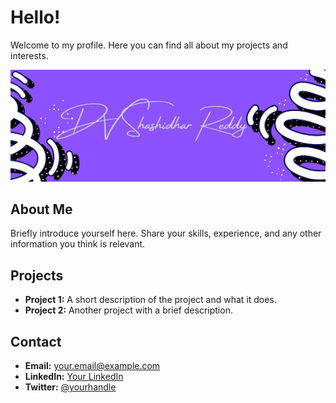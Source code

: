 # Hello!

Welcome to my profile. Here you can find all about my projects and interests.

![Profile Image](https://github.com/Shashi2504/Shashi2504/blob/main/D%20V%20Shashidhar%20Reddy.png?raw=true)

## About Me

Briefly introduce yourself here. Share your skills, experience, and any other information you think is relevant.

## Projects

- **Project 1:** A short description of the project and what it does.
- **Project 2:** Another project with a brief description.

## Contact

- **Email:** your.email@example.com
- **LinkedIn:** [Your LinkedIn](https://linkedin.com/in/yourprofile)
- **Twitter:** [@yourhandle](https://twitter.com/yourhandle)


<!--
**Shashi2504/Shashi2504** is a ✨ _special_ ✨ repository because its `README.md` (this file) appears on your GitHub profile.

Here are some ideas to get you started:

- 🔭 I’m currently working on ...
- 🌱 I’m currently learning ...
- 👯 I’m looking to collaborate on ...
- 🤔 I’m looking for help with ...
- 💬 Ask me about ...
- 📫 How to reach me: ...
- 😄 Pronouns: ...
- ⚡ Fun fact: ...
-->
